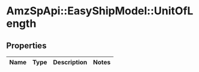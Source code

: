 # AmzSpApi::EasyShipModel::UnitOfLength

## Properties
Name | Type | Description | Notes
------------ | ------------- | ------------- | -------------

